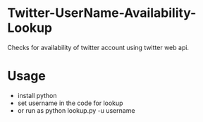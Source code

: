 # Twitter-UserName-Availability-Lookup
Checks for availability of twitter account using twitter web api.
# Usage
* install python
* set username in the code for lookup
* or run as python lookup.py -u username
